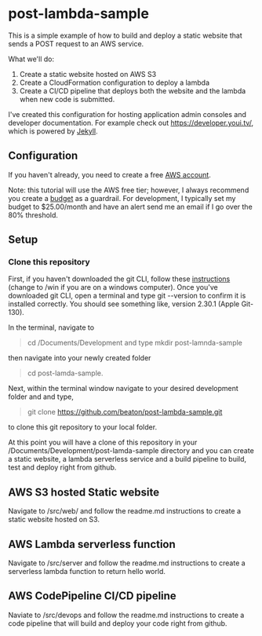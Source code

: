 # post-lambda-sample

This is a simple example of how to build and deploy a static website that sends a POST request to an AWS service.

What we'll do:
1. Create a static website hosted on AWS S3
1. Create a CloudFormation configuration to deploy a lambda
1. Create a CI/CD pipeline that deploys both the website and the lambda when new code is submitted.

I've created this configuration for hosting application admin consoles and developer documentation. For example check out https://developer.youi.tv/, which is powered by [Jekyll](https://jekyllrb.com/).

## Configuration

If you haven't already, you need to create a free [AWS account](https://portal.aws.amazon.com/billing/signup?refid=em_127222&redirect_url=https%3A%2F%2Faws.amazon.com%2Fregistration-confirmation#/start).

Note: this tutorial will use the AWS free tier; however, I always recommend you create a [budget](https://console.aws.amazon.com/billing/home?#/budgets) as a guardrail.  For development, I typically set my budget to $25.00/month and have an alert send me an email if I go over the 80% threshold.

## Setup

### Clone this repository

First, if you haven't downloaded the git CLI, follow these [instructions](https://git-scm.com/download/mac) (change to /win if you are on a windows computer).  Once you've downloaded git CLI, open a terminal and type git --version to confirm it is installed correctly.  You should see something like, version 2.30.1 (Apple Git-130).

In the terminal, navigate to 

> cd /Documents/Development and type 
> mkdir post-lamnda-sample 
 
then navigate into your newly created folder 

> cd post-lamda-sample.

Next, within the terminal window navigate to your desired development folder and and type,

> git clone https://github.com/beaton/post-lambda-sample.git 

to clone this git repository to your local folder.

At this point you will have a clone of this repository in your /Documents/Development/post-lamda-sample directory and you can create a static website, a lambda serverless service and a build pipeline to build, test and deploy right from github.

## AWS S3 hosted Static website

Navigate to /src/web/ and follow the readme.md instructions to create a static website hosted on S3.

## AWS Lambda serverless function

Navigate to /src/server and follow the readme.md instructions to create a serverless lambda function to return hello world. 

## AWS CodePipeline CI/CD pipeline

Naviate to /src/devops and follow the readme.md instructions to create a code pipeline that will build and deploy your code right from github.
